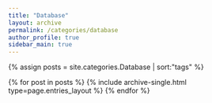 ```yaml
---
title: "Database"
layout: archive
permalink: /categories/database
author_profile: true
sidebar_main: true
---
```


{% assign posts = site.categories.Database | sort:"tags" %}

{% for post in posts %}
  {% include archive-single.html type=page.entries_layout %}
{% endfor %}